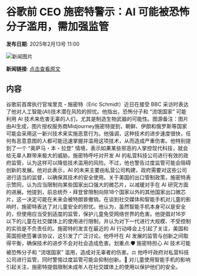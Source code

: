# ​谷歌前 CEO 施密特警示：AI 可能被恐怖分子滥用，需加强监管

**发布日期**: 2025年2月13号 11:00

![新闻图片](https://pic.chinaz.com/picmap/202304111646029524_0.jpg)

**新闻链接**: [点击查看原文](https://www.aibase.com/zh/news/15332)

## 内容

谷歌前首席执行官埃里克・施密特（Eric Schmidt）近日在接受 BBC 采访时表达了他对人工智能(AI)技术潜在风险的担忧。他指出，恐怖分子和 “流氓国家” 可能利用 AI 技术来危害无辜的人们，尤其是制造生物武器的可能性。图源备注：图片由AI生成，图片授权服务商Midjourney施密特提到，朝鲜、伊朗和俄罗斯等国家可能会采用这一新兴技术来实施恶意行为。他强调，这种技术的进步速度很快，任何有恶意意图的人都可能迅速掌握并滥用这项技术，从而造成严重伤害。他特别提到了一个 “奥萨马・本・拉登” 情境，表示如果某些邪恶的人掌控现代科技，就会给无辜人群带来极大的威胁。施密特呼吁对开发 AI 的私营科技公司进行有效的政府监管，认为这样可以降低技术滥用的风险。不过，他也警告过度监管可能会阻碍创新的发展。他对此表示，AI 的未来主要由私营公司构建，政府需要对这些公司进行适当的监督，以确保其技术的安全使用。关于美国的出口管制政策，施密特表示赞同，认为应当限制向某些国家出口强大的微芯片，以减缓对手在 AI 研究方面的进展。他提到，前总统乔・拜登曾限制向除18个国家以外的其他国家出口微芯片，这一决定可能在未来会被特朗普撤销。在谈到社交媒体和智能手机对儿童的影响时，施密特表达了对儿童安全的担忧。他认为，虽然智能手机本身可以是安全的，但使用应当受到适度的监管，保护儿童免受网络世界的危害。他提倡对16岁以下的儿童在社交媒体上的使用进行限制，并认为对下一代进行大规模、不受控制的实验是不负责任的。施密特的发言在最近的 AI 行动峰会上引起了关注，美国和英国拒绝签署该协议，这引发了广泛讨论。他呼吁在 AI 发展的监管与创新之间取得平衡，确保技术的进步不会对社会造成危害。划重点:🛡️ 施密特担心 AI 技术可能被恐怖分子和 “流氓国家” 滥用，造成对无辜者的伤害。⚖️ 他呼吁政府对私营科技公司进行监管，同时警惕过度监管可能会抑制创新。📱 对儿童使用智能手机的影响引起关注，施密特提倡限制未成年人在社交媒体上的使用以保护他们的安全。
